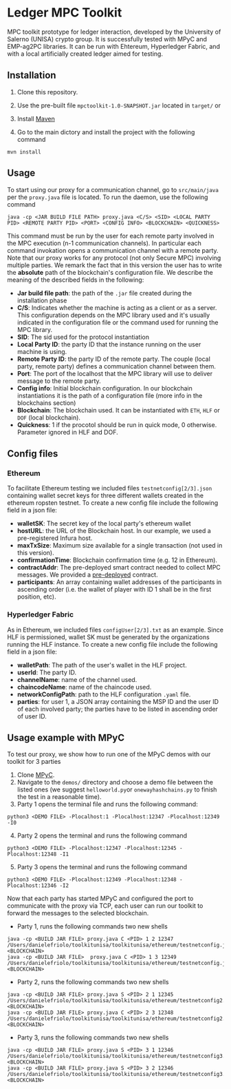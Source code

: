 # Ledger MPC Toolkit
MPC toolkit prototype for ledger interaction, developed by the University of Salerno (UNISA) crypto group.
It is successfully tested with MPyC and EMP-ag2PC libraries. It can be run with Ehtereum, Hyperledger Fabric, and with a local artificially created ledger aimed for testing.


## Installation

1. Clone this repository.

1. Use the pre-built file `mpctoolkit-1.0-SNAPSHOT.jar` located in `target/` or

1. Install [Maven](https://maven.apache.org/install.html#:~:text=The%20installation%20of%20Apache%20Maven,distribution%20archive%20in%20any%20directory)

1. Go to the main dictory and install the project with the following command

```shell
mvn install
```

## Usage

To start using our proxy for a communication channel, go to `src/main/java` per the `proxy.java` file is located. To run the daemon, use the following command

```shell
java -cp <JAR BUILD FILE PATH> proxy.java <C/S> <SID> <LOCAL PARTY PID> <REMOTE PARTY PID> <PORT> <CONFIG INFO> <BLOCKCHAIN> <QUICKNESS>
```

This command must be run by the user for each remote party involved in the MPC execution (n-1 communication channels). 
In particular each command invokation opens a communication channel with a remote party. Note that our proxy works for any protocol (not only Secure MPC) involving multiple parties.
We remark the fact that in this version the user has to write the **absolute** path of the blockchain's configuration file. We describe the meaning of the described fields in the following:

* **Jar build file path**: the path of the `.jar` file created during the installation phase
* **C/S**: Indicates whether the machine is acting as a client or as a server. This configuration depends on the MPC library used and it's usually indicated in the configuration file or the command used for running the MPC library.
* **SID**: The sid used for the protocol instantiation
* **Local Party ID**: the party ID that the instance running on the user machine is using.
* **Remote Party ID**: the party ID of the remote party. The couple (local party, remote party) defines a communication channel between them.
* **Port**: The port of the localhost that the MPC library will use to deliver message to the remote party.
* **Config info**: Initial blockchain configuration. In our blockchain instantiations it is the path of a configuration file (more info in the blockchains section)
* **Blockchain**: The blockchain used. It can be instantiated with `ETH`, `HLF` or `DOF` (local blockchain).
* **Quickness**: 1 if the procotol should be run in quick mode, 0 otherwise. Parameter ignored in HLF and DOF.

## Config files

### Ethereum 

To facilitate Ethereum testing we included files `testnetconfig[2/3].json` containing wallet secret keys for three different wallets created in the ethereum ropsten testnet. To create a new config file include the following field in a json file:
* **walletSK**: The secret key of the local party's ethereum wallet
* **hostURL**: the URL of the Blockchain host. In our example, we used a pre-registered Infura host.
* **maxTxSize**: Maximum size available for a single transaction (not used in this version).
* **confirmationTime**: Blockchain confirmation time (e.g. 12 in Ethereum).
* **contractAddr**: The pre-deployed smart contract needed to collect MPC messages. We provided a [pre-deployed](https://ropsten.etherscan.io/address/0x4C50a188d772F1Fade9b2892A3070c9818037528) contract.
* **participants**: An array containing wallet addresses of the participants in ascending order (i.e. the wallet of player with ID 1 shall be in the first position, etc).

### Hyperledger Fabric 

As in Ethereum, we included files `configUser[2/3].txt` as an example. Since HLF is permissioned, wallet SK must be generated by the organizations running the HLF instance.
To create a new config file include the following field in a json file:

* **walletPath**: The path of the user's wallet in the HLF project.
* **userId**: The party ID.
* **channelName**: name of the channel used.
* **chaincodeName**: name of the chaincode used.
* **networkConfigPath**: path to the HLF configuration `.yaml` file.
* **parties**: for user 1, a JSON array containing the MSP ID and the user ID of each involved party; the parties have to
be listed in ascending order of user ID.

## Usage example with MPyC

To test our proxy, we show how to run one of the MPyC demos with our toolkit for 3 parties

1. Clone [MPyC](https://github.com/lschoe/mpyc).
2. Navigate to the `demos/` directory and choose a demo file between the listed ones (we suggest `helloworld.py`or `onewayhashchains.py` to finish the test in a reasonable time).
3. Party 1 opens the terminal file and runs the following command:

```shell
python3 <DEMO FILE> -Plocalhost:1 -Plocalhost:12347 -Plocalhost:12349 -I0
```

4. Party 2 opens the terminal and runs the following command

```shell
python3 <DEMO FILE> -Plocalhost:12347 -Plocalhost:12345 -Plocalhost:12348 -I1
```

5. Party 3 opens the terminal and runs the following command

```shell
python3 <DEMO FILE> -Plocalhost:12349 -Plocalhost:12348 -Plocalhost:12346 -I2
```

Now that each party has started MPyC and configured the port to communicate with the proxy via TCP, each user can run our toolkit to forward the messages to the selected blockchain.

* Party 1,  runs the following commands two new shells

```shell
java -cp <BUILD JAR FILE> proxy.java C <PID> 1 2 12347 /Users/danielefriolo/toolkitunisa/toolkitunisa/ethereum/testnetconfig.json <BLOCKCHAIN>
java -cp <BUILD JAR FILE>  proxy.java C <PID> 1 3 12349 /Users/danielefriolo/toolkitunisa/toolkitunisa/ethereum/testnetconfig.json <BLOCKCHAIN>
```
* Party 2,  runs the following commands two new shells


```shell
java -cp <BUILD JAR FILE> proxy.java S <PID> 2 1 12345 /Users/danielefriolo/toolkitunisa/toolkitunisa/ethereum/testnetconfig2.json <BLOCKCHAIN>
java -cp <BUILD JAR FILE> proxy.java C <PID> 2 3 12348 /Users/danielefriolo/toolkitunisa/toolkitunisa/ethereum/testnetconfig2.json <BLOCKCHAIN>
```
* Party 3,  runs the following commands two new shells

```shell
java -cp <BUILD JAR FILE> proxy.java S <PID> 3 1 12346 /Users/danielefriolo/toolkitunisa/toolkitunisa/ethereum/testnetconfig3.json <BLOCKCHAIN>
java -cp <BUILD JAR FILE> proxy.java S <PID> 3 2 12346 /Users/danielefriolo/toolkitunisa/toolkitunisa/ethereum/testnetconfig3.json <BLOCKCHAIN>
```


